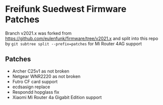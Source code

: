 # Freifunk Suedwest Firmware Patches 

Branch v2021.x was forked from https://github.com/eulenfunk/firmware/tree/v2021.x
and split into this repo by `git subtree split --prefix=patches`
for Mi Router 4AG support


## Patches
- Archer C25v1 as not broken
- Netgear WNR2220 as not broken
- Futro CF card support
- ecdsasign replace
- Respondd hopglass fix
- Xiaomi Mi Router 4a Gigabit Edition support 


